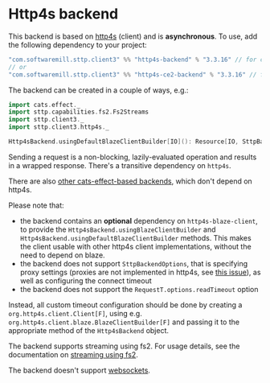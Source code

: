 # Http4s backend

This backend is based on [http4s](https://http4s.org) (client) and is **asynchronous**. To use, add the following dependency to your project:

```scala
"com.softwaremill.sttp.client3" %% "http4s-backend" % "3.3.16" // for cats-effect 3.x & http4s 1.0.0-Mx
// or
"com.softwaremill.sttp.client3" %% "http4s-ce2-backend" % "3.3.16" // for cats-effect 2.x & http4s 0.21.x
```

The backend can be created in a couple of ways, e.g.:

```scala
import cats.effect._
import sttp.capabilities.fs2.Fs2Streams
import sttp.client3._
import sttp.client3.http4s._

Http4sBackend.usingDefaultBlazeClientBuilder[IO](): Resource[IO, SttpBackend[IO, Fs2Streams[IO]]]
```

Sending a request is a non-blocking, lazily-evaluated operation and results in a wrapped response. There's a transitive dependency on `http4s`. 

There are also [other cats-effect-based backends](catseffect.md), which don't depend on http4s. 

Please note that: 

* the backend contains an **optional** dependency on `http4s-blaze-client`, to provide the `Http4sBackend.usingBlazeClientBuilder` and `Http4sBackend.usingDefaultBlazeClientBuilder` methods. This makes the client usable with other http4s client implementations, without the need to depend on blaze.
* the backend does not support `SttpBackendOptions`, that is specifying proxy settings (proxies are not implemented in http4s, see [this issue](https://github.com/http4s/http4s/issues/251)), as well as configuring the connect timeout 
* the backend does not support the `RequestT.options.readTimeout` option

Instead, all custom timeout configuration should be done by creating a `org.http4s.client.Client[F]`, using e.g. `org.http4s.client.blaze.BlazeClientBuilder[F]` and passing it to the appropriate method of the `Http4sBackend` object.

The backend supports streaming using fs2. For usage details, see the documentation on [streaming using fs2](fs2.md#streaming).

The backend doesn't support [websockets](../websockets.md).
